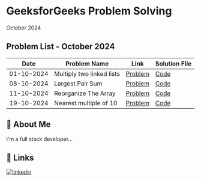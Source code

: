 
# GeeksforGeeks Problem Solving

October 2024

## Problem List - October 2024

| Date       | Problem Name                | Link                                                                                      | Solution File                           |
|------------|------------------------------|-------------------------------------------------------------------------------------------|-----------------------------------------|
| 01-10-2024 | Multiply two linked lists   |  <a href="https://www.geeksforgeeks.org/problems/multiply-two-linked-lists/1" target="_blank">Problem</a>             | [Code](01_10_2024.js) |
| 08-10-2024 | Largest Pair Sum   | <a href="https://www.geeksforgeeks.org/problems/pair-sum--120604/1" target="_blank">Problem</a>             | [Code](08_10_2024.js) |
| 11-10-2024 | Reorganize The Array   |  <a href="https://www.geeksforgeeks.org/problems/reorganize-the-array4810/1" target="_blank">Problem</a>           | [Code](11_10_2024.js) |
| 19-10-2024 | Nearest multiple of 10   | <a href="https://www.geeksforgeeks.org/problems/nearest-multiple-of-102437/1" target="_blank">Problem</a>             | [Code](19_10_2024.js) |

## 🚀 About Me
I'm a full stack developer...


## 🔗 Links
[![linkedin](https://img.shields.io/badge/linkedin-0A66C2?style=for-the-badge&logo=linkedin&logoColor=white)](https://in.linkedin.com/in/santhosh-kumar-k-760337163)

